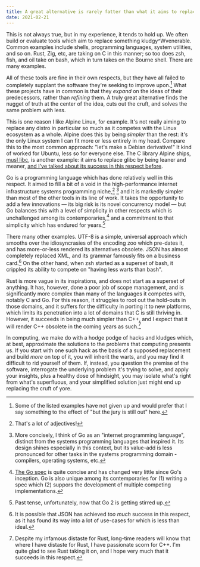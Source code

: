 ```yaml
---
title: A great alternative is rarely fatter than what it aims to replace
date: 2021-02-21
---
```


This is not always true, but in my experience, it tends to hold up. We often
build or evaluate tools which aim to replace something kludgy^Wvenerable.
Common examples include shells, programming languages, system utilities, and so
on. Rust, Zig, etc, are taking on C in this manner; so too does zsh, fish, and
oil take on bash, which in turn takes on the Bourne shell. There are many
examples.

All of these tools are fine in their own respects, but they have all failed to
completely supplant the software they're seeking to improve upon.[^5] What these
projects have in common is that they *expand* on the ideas of their
predecessors, rather than *refining* them. A truly great alternative finds the
nugget of truth at the center of the idea, cuts out the cruft, and solves the
same problem with less.

[^5]: Some of the listed examples have not given up and would prefer that I say something to the effect of "but the jury is still out" here.

This is one reason I like Alpine Linux, for example. It's not really aiming to
replace any distro in particular so much as it competes with the Linux ecosystem
as a whole. Alpine does this by being *simpler* than the rest: it's the only
Linux system I can fit more or less entirely in my head. Compare this to the
most common approach: "let's make a Debian derivative!" It kind of worked for
Ubuntu, less so for everyone else. The C library Alpine ships, [musl
libc](https://musl.libc.org), is another example: it aims to replace glibc by
being leaner and meaner, [and I've talked about its success in this respect
before][0].

[0]: https://drewdevault.com/2020/09/25/A-story-of-two-libcs.html

Go is a programming language which has done relatively well in this respect. It
aimed to fill a bit of a void in the high-performance internet infrastructure
systems programming niche,[^1] [^2] and it is markedly simpler than most of the
other tools in its line of work. It takes the opportunity to add a few
innovations &mdash; its big risk is its novel concurrency model &mdash; but Go
balances this with a level of simplicity in other respects which is unchallenged
among its contemporaries,[^3] and a commitment to that simplicity which has
endured for years.[^4]

[^1]: That's a lot of adjectives!
[^2]: More concisely, I think of Go as an "internet programming language", distinct from the systems programming languages that inspired it. Its design shines especially in this context, but its value-add is less pronounced for other tasks in the systems programming domain - compilers, operating systems, etc.
[^3]: [The Go spec](https://golang.org/ref/spec) is quite concise and has changed very little since Go's inception. Go is also unique among its contemporaries for (1) writing a spec which (2) suppors the development of multiple competing implementations.
[^4]: Past tense, unfortunately, now that Go 2 is getting stirred up.

There many other examples. UTF-8 is a simple, universal approach which smooths
over the idiosyncrasies of the encoding zoo which pre-dates it, and has
more-or-less rendered its alternatives obsolete. JSON has almost completely
replaced XML, and its grammar famously fits on a business card.[^6] On the other
hand, when zsh started as a superset of bash, it crippled its ability to compete
on "having less warts than bash".

[^6]: It is possible that JSON has achieved *too much* success in this respect, as it has found its way into a lot of use-cases for which is less than ideal.

Rust is more vague in its inspirations, and does not start as a superset of
anything. It has, however, done a poor job of scope management, and is
significantly more complex than many of the languages it competes with, notably
C and Go. For this reason, it struggles to root out the hold-outs in those
domains, and it suffers for the difficulty in porting it to new platforms, which
limits its penetration into a lot of domains that C is still thriving in.
However, it succeeds in being much simpler than C++, and I expect that it will
render C++ obsolete in the coming years as such.[^7]

[^7]: Despite my infamous distaste for Rust, long-time readers will know that where I have distaste for Rust, I have passionate scorn for C++. I'm quite glad to see Rust taking it on, and I hope very much that it succeeds in this respect.

In computing, we make do with a hodge podge of hacks and kludges which, at best,
approximate the solutions to the problems that computing presents us. If you
start with one such hack as the basis of a supposed replacement and build *more*
on top of it, you will inherit the warts, and you may find it difficult to rid
yourself of them. If, instead, you question the premise of the software,
interrogate the underlying problem it's trying to solve, and apply your
insights, plus a healthy dose of hindsight, you may isolate what's right from
what's superfluous, and your simplified solution just might end up replacing the
cruft of yore.
